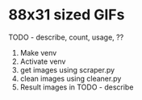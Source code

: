 # 88x31 sized GIFs

TODO - describe, count, usage, ??

1. Make venv
2. Activate venv
3. get images using scraper.py
4. clean images using cleaner.py
5. Result images in TODO - describe



